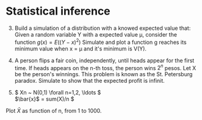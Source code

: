 # Statistical inference

3. Build a simulation  of a distribution with a knowed expected value that: 
Given a random variable Y with a expected value &mu;, consider the function $g(x) = E((Y - x)^2)$
Simulate and plot a function g reaches its minimum value when  x = &mu; and it's minimum is  V(Y).


4. A person flips a fair coin, independently, until heads appear for the first time.
 If heads appears on the n-th toss, the person wins $2^n$ pesos.
 Let X be the person's winnings. This problem is known as the St. Petersburg paradox.
 Simulate to show that the expected profit is infinit.

6. $ Xn ~ N(0,1) \forall n=1,2, \ldots $  
    \$\bar{x}\$ =   sum(X)/n $

 Plot $\bar{X}$  as function of n, from 1 to 1000. 
